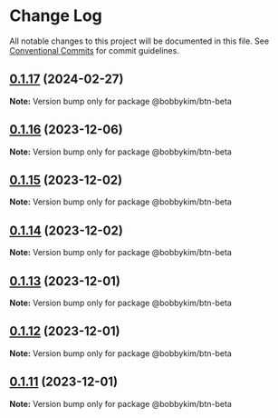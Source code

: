 # Change Log

All notable changes to this project will be documented in this file.
See [Conventional Commits](https://conventionalcommits.org) for commit guidelines.

## [0.1.17](https://github.com/bobbykim89/manguito-component-library/compare/@bobbykim/btn-beta@0.1.16...@bobbykim/btn-beta@0.1.17) (2024-02-27)

**Note:** Version bump only for package @bobbykim/btn-beta





## [0.1.16](https://github.com/bobbykim89/manguito-component-library/compare/@bobbykim/btn-beta@0.1.15...@bobbykim/btn-beta@0.1.16) (2023-12-06)

**Note:** Version bump only for package @bobbykim/btn-beta





## [0.1.15](https://github.com/bobbykim89/manguito-component-library/compare/@bobbykim/btn-beta@0.1.14...@bobbykim/btn-beta@0.1.15) (2023-12-02)

**Note:** Version bump only for package @bobbykim/btn-beta





## [0.1.14](https://github.com/bobbykim89/manguito-component-library/compare/@bobbykim/btn-beta@0.1.13...@bobbykim/btn-beta@0.1.14) (2023-12-02)

**Note:** Version bump only for package @bobbykim/btn-beta





## [0.1.13](https://github.com/bobbykim89/manguito-component-library/compare/@bobbykim/btn-beta@0.1.12...@bobbykim/btn-beta@0.1.13) (2023-12-01)

**Note:** Version bump only for package @bobbykim/btn-beta





## [0.1.12](https://github.com/bobbykim89/manguito-component-library/compare/@bobbykim/btn-beta@0.1.11...@bobbykim/btn-beta@0.1.12) (2023-12-01)

**Note:** Version bump only for package @bobbykim/btn-beta





## [0.1.11](https://github.com/bobbykim89/manguito-component-library/compare/@bobbykim/btn-beta@0.1.10...@bobbykim/btn-beta@0.1.11) (2023-12-01)

**Note:** Version bump only for package @bobbykim/btn-beta
